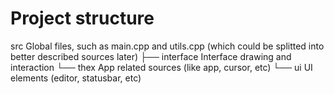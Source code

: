 # Project structure

src             Global files, such as main.cpp and utils.cpp (which could be splitted into better described sources later)
├── interface   Interface drawing and interaction 
└── thex        App related sources (like app, cursor, etc)
    └── ui      UI elements (editor, statusbar, etc)

